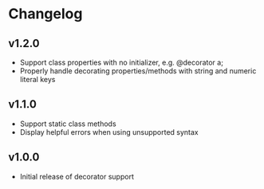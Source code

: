 
# Changelog

## v1.2.0

* Support class properties with no initializer, e.g. @decorator a;
* Properly handle decorating properties/methods with string and numeric literal keys

## v1.1.0

* Support static class methods
* Display helpful errors when using unsupported syntax

## v1.0.0

* Initial release of decorator support
